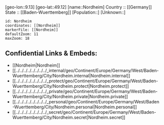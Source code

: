 ﻿---
location: [49.12,9.13] 
mapzoom: [7,12] 
mapmarker: city 
type: City
tags:
- geo/City


SpocWebEntityId: 32949
isDeleted: false
confidential: public

---
[geo-lon::9.13] 
[geo-lat::49.12] 
[name::Nordheim] 
Country :: [[Germany]]  
State :: [[Baden-Wuerttemberg]] 
[Population::] 
[Unknown::] 


```leaflet
id: Nordheim
coordinates: [[Nordheim]] 
markerFile: [[Nordheim]] 
defaultZoom: 11 
maxZoom: 18
```


## Confidential Links & Embeds: 
- [[Nordheim|Nordheim]]  
- [[../../../../../../../../_internal/geo/Continent/Europe/Germany/West/Baden-Wuerttemberg/City/Nordheim.internal|Nordheim.internal]] 
- [[../../../../../../../../_protect/geo/Continent/Europe/Germany/West/Baden-Wuerttemberg/City/Nordheim.protect|Nordheim.protect]] 
- [[../../../../../../../../_private/geo/Continent/Europe/Germany/West/Baden-Wuerttemberg/City/Nordheim.private|Nordheim.private]] 
- [[../../../../../../../../_personal/geo/Continent/Europe/Germany/West/Baden-Wuerttemberg/City/Nordheim.personal|Nordheim.personal]] 
- [[../../../../../../../../_secret/geo/Continent/Europe/Germany/West/Baden-Wuerttemberg/City/Nordheim.secret|Nordheim.secret]] 
